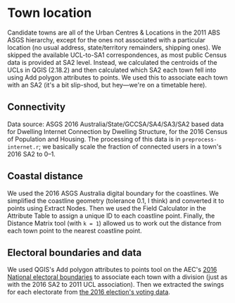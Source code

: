 # Town location

Candidate towns are all of the Urban Centres & Locations in the 2011 ABS ASGS hierarchy, except for the ones not associated with a particular location (no usual address, state/territory remainders, shipping ones). We skipped the available UCL-to-SA1 correspondences, as most public Census data is provided at SA2 level. Instead, we calculated the centroids of the UCLs in QGIS (2.18.2) and then calculated which SA2 each town fell into using Add polygon attributes to points. We used this to associate each town with an SA2 (it's a bit slip-shod, but hey—we're on a timetable here).

## Connectivity

Data source: ASGS 2016 Australia/State/GCCSA/SA4/SA3/SA2 based data for Dwelling Internet Connection by Dwelling Structure, for the 2016 Census of Population and Housing. The processing of this data is in `preprocess-internet.r`; we basically scale the fraction of connected users in a town's 2016 SA2 to 0–1.

## Coastal distance

We used the 2016 ASGS Australia digital boundary for the coastlines. We simplified the coastline geometry (tolerance 0.1, I think) and converted it to points using Extract Nodes. Then we used the Field Calculator in the Attribute Table to assign a unique ID to each coastline point. Finally, the Distance Matrix tool (with `k = 1`) allowed us to work out the distance from each town point to the nearest coastline point.

## Electoral boundaries and data

We used QGIS's Add polygon attributes to points tool on the AEC's [2016 National electoral boundaries](http://www.aec.gov.au/Electorates/gis/gis_datadownload.htm) to associate each town with a division (just as with the 2016 SA2 to 2011 UCL association). Then we extracted the swings for each electorate from [the 2016 election's voting data](http://results.aec.gov.au/20499/Website/Downloads/HouseTppByDivisionDownload-20499.csv).